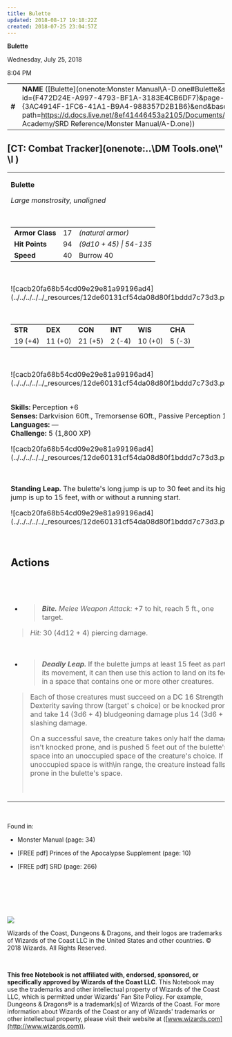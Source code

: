 ```yaml
---
title: Bulette
updated: 2018-08-17 19:18:22Z
created: 2018-07-25 23:04:57Z
---
```


**Bulette**

Wednesday, July 25, 2018

8:04 PM

|        |                                                                                                                                                                                                                                                                                        |        |        |        |     |       |         |
|--------|----------------------------------------------------------------------------------------------------------------------------------------------------------------------------------------------------------------------------------------------------------------------------------------|--------|--------|--------|-----|-------|---------|
| **\#** | **NAME** ([Bulette](onenote:Monster Manual\\A-D.one#Bulette&section-id={F472D24E-A997-4793-BF1A-3183E4CB6DF7}&page-id={3AC4914F-1FC6-41A1-B9A4-988357D2B1B6}&end&base-path=https://d.docs.live.net/8ef41446453a2105/Documents/Adventure Academy/SRD Reference/Monster Manual/A-D.one)) | **17** | **94** | **94** | \-  | Notes | 1800 XP |

## [CT: Combat Tracker](onenote:..\\DM Tools.one\\" \l )

<table><tbody><tr class="odd"><td><p><strong>Bulette</strong></p><p><em>Large monstrosity, unaligned</em></p><p> </p><table><tbody><tr class="odd"><td><strong>Armor Class</strong></td><td>17</td><td><em>(natural armor)</em></td></tr><tr class="even"><td><strong>Hit Points</strong></td><td>94</td><td><em>(9d10 + 45) | 54-135</em></td></tr><tr class="odd"><td><strong>Speed</strong></td><td>40</td><td>Burrow 40</td></tr></tbody></table><p> </p><p>![cacb20fa68b54cd09e29e81a99196ad4](../../../../../_resources/12de60131cf54da08d80f1bddd7c73d3.png)</p><p> </p><table><tbody><tr class="odd"><td><strong>STR</strong></td><td><strong>DEX</strong></td><td><strong>CON</strong></td><td><strong>INT</strong></td><td><strong>WIS</strong></td><td><strong>CHA</strong></td></tr><tr class="even"><td>19 (+4)</td><td>11 (+0)</td><td>21 (+5)</td><td>2 (-4)</td><td>10 (+0)</td><td>5 (-3)</td></tr></tbody></table><p> </p><p>![cacb20fa68b54cd09e29e81a99196ad4](../../../../../_resources/12de60131cf54da08d80f1bddd7c73d3.png)</p><p><strong><br />
Skills:</strong> Perception +6<br />
<strong>Senses:</strong> Darkvision 60ft., Tremorsense 60ft., Passive Perception 16<br />
<strong>Languages:</strong> —<br />
<strong>Challenge:</strong> 5 (1,800 XP)</p><p>![cacb20fa68b54cd09e29e81a99196ad4](../../../../../_resources/12de60131cf54da08d80f1bddd7c73d3.png)</p><p> </p><p><strong>Standing Leap.</strong> The bulette's long jump is up to 30 feet and its high jump is up to 15 feet, with or without a running start.</p><p>![cacb20fa68b54cd09e29e81a99196ad4](../../../../../_resources/12de60131cf54da08d80f1bddd7c73d3.png)</p><p> </p><h2 id="actions"><strong>Actions</strong></h2><h2 id="section"> </h2><ul><li><blockquote><p><em><strong>Bite.</strong> Melee Weapon Attack:</em> +7 to hit, reach 5 ft., one target.</p></blockquote></li></ul><blockquote><p><em>Hit:</em> 30 (4d12 + 4) piercing damage.</p></blockquote><p> </p><ul><li><blockquote><p><em><strong>Deadly Leap.</strong></em> If the bulette jumps at least 15 feet as part of its movement, it can then use this action to land on its feet in a space that contains one or more other creatures.</p></blockquote></li></ul><blockquote><p>Each of those creatures must succeed on a DC 16 Strength or Dexterity saving throw (target' s choice) or be knocked prone and take 14 (3d6 + 4) bludgeoning damage plus 14 (3d6 + 4) slashing damage.</p><p>On a successful save, the creature takes only half the damage, isn't knocked prone, and is pushed 5 feet out of the bulette's space into an unoccupied space of the creature's choice. If no unoccupied space is with\in range, the creature instead falls prone in the bulette's space.</p><p> </p></blockquote></td></tr></tbody></table>

 

Found in:

-   Monster Manual (page: 34)

-   \[FREE pdf\] Princes of the Apocalypse Supplement (page: 10)

-   \[FREE pdf\] SRD (page: 266)

 

 

 

![](tmp\media\image2.png)

Wizards of the Coast, Dungeons & Dragons, and their logos are trademarks of Wizards of the Coast LLC in the United States and other countries. © 2018 Wizards. All Rights Reserved.

 

**This free Notebook is not affiliated with, endorsed, sponsored, or specifically approved by Wizards of the Coast LLC**. This Notebook may use the trademarks and other intellectual property of Wizards of the Coast LLC, which is permitted under Wizards' Fan Site Policy. For example, Dungeons & Dragons® is a trademark\[s\] of Wizards of the Coast. For more information about Wizards of the Coast or any of Wizards' trademarks or other intellectual property, please visit their website at ([www.wizards.com](http://www.wizards.com)).
